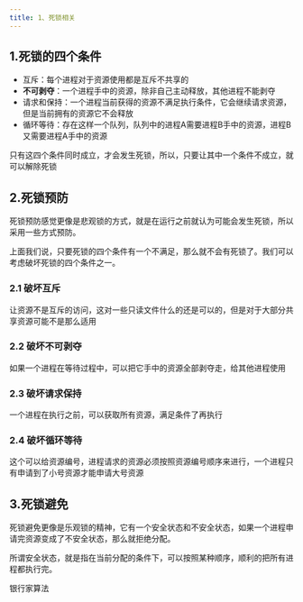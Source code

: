 ```yaml
---
title: 1、死锁相关
---
```

## 1.死锁的四个条件

- 互斥：每个进程对于资源使用都是互斥不共享的
- **不可剥夺**：一个进程手中的资源，除非自己主动释放，其他进程不能剥夺
- 请求和保持：一个进程当前获得的资源不满足执行条件，它会继续请求资源，但是当前拥有的资源它不会释放
- 循环等待：存在这样一个队列，队列中的进程A需要进程B手中的资源，进程B又需要进程A手中的资源

只有这四个条件同时成立，才会发生死锁，所以，只要让其中一个条件不成立，就可以解除死锁

## 2.死锁预防

死锁预防感觉更像是悲观锁的方式，就是在运行之前就认为可能会发生死锁，所以采用一些方式预防。

上面我们说，只要死锁的四个条件有一个不满足，那么就不会有死锁了。我们可以考虑破坏死锁的四个条件之一。

### 2.1 破坏互斥

让资源不是互斥的访问，这对一些只读文件什么的还是可以的，但是对于大部分共享资源可能不是那么适用

### 2.2 破坏不可剥夺

如果一个进程在等待过程中，可以把它手中的资源全部剥夺走，给其他进程使用

### 2.3 破坏请求保持

一个进程在执行之前，可以获取所有资源，满足条件了再执行

### 2.4 破坏循环等待

这个可以给资源编号，进程请求的资源必须按照资源编号顺序来进行，一个进程只有申请到了小号资源才能申请大号资源

## 3.死锁避免

死锁避免更像是乐观锁的精神，它有一个安全状态和不安全状态，如果一个进程申请完资源变成了不安全状态，那么就拒绝分配。

所谓安全状态，就是指在当前分配的条件下，可以按照某种顺序，顺利的把所有进程都执行完。

银行家算法
